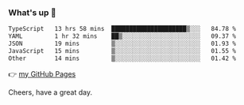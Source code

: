 ### What's up 👋

<!--START_SECTION:waka-->

```txt
TypeScript   13 hrs 58 mins  █████████████████████▒░░░   84.78 %
YAML         1 hr 32 mins    ██▒░░░░░░░░░░░░░░░░░░░░░░   09.37 %
JSON         19 mins         ▒░░░░░░░░░░░░░░░░░░░░░░░░   01.93 %
JavaScript   15 mins         ▒░░░░░░░░░░░░░░░░░░░░░░░░   01.55 %
Other        14 mins         ▒░░░░░░░░░░░░░░░░░░░░░░░░   01.42 %
```

<!--END_SECTION:waka-->

👉 [my GitHub Pages](https://ykzhukian.github.io)

Cheers, have a great day.

